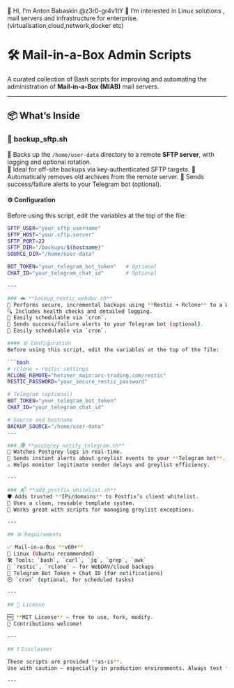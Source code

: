 👋 Hi, I’m Anton Babaskin @z3r0-gr4v1tY
👀 I’m interested in Linux solutions , mail servers and infrastructure for enterprise. (virtualisation,cloud,network,docker etc)



# 🛠️ Mail-in-a-Box Admin Scripts

A curated collection of Bash scripts for improving and automating the administration of **Mail-in-a-Box (MIAB)** mail servers.

---

## 📦 What’s Inside

### 📁 **backup_sftp.sh**  
🔄 Backs up the `/home/user-data` directory to a remote **SFTP server**, with logging and optional rotation.  
📝 Ideal for off-site backups via key-authenticated SFTP targets.
🧹 Automatically removes old archives from the remote server.
📲 Sends success/failure alerts to your Telegram bot (optional). 
#### ⚙️ Configuration
Before using this script, edit the variables at the top of the file:

```bash
SFTP_USER="your_sftp_username"
SFTP_HOST="your.sftp.server"
SFTP_PORT=22
SFTP_DIR="/backups/$(hostname)"
SOURCE_DIR="/home/user-data"

BOT_TOKEN="your_telegram_bot_token"   # Optional
CHAT_ID="your_telegram_chat_id"       # Optional

---

### ☁️ **backup_restic_webdav.sh**  
💾 Performs secure, incremental backups using **Restic + Rclone** to a WebDAV-compatible cloud (e.g. Hetzner Storage Box).  
🔍 Includes health checks and detailed logging.  
📆 Easily schedulable via `cron`.
📲 Sends success/failure alerts to your Telegram bot (optional).  
📘 Easily schedulable via `cron`.

#### ⚙️ Configuration
Before using this script, edit the variables at the top of the file:

```bash
# rclone + restic settings
RCLONE_REMOTE="hetzner_main:arc-trading.com/restic"
RESTIC_PASSWORD="your_secure_restic_password"

# Telegram (optional)
BOT_TOKEN="your_telegram_bot_token"
CHAT_ID="your_telegram_chat_id"

# Source and hostname
BACKUP_SOURCE="/home/user-data"
---

### 🕵️ **postgrey_notify_telegram.sh**  
📡 Watches Postgrey logs in real-time.  
📲 Sends instant alerts about greylist events to your **Telegram bot**.  
⚠️ Helps monitor legitimate sender delays and greylist efficiency.

---

### 📬 **add_postfix_whitelist.sh**  
🛡️ Adds trusted **IPs/domains** to Postfix’s client whitelist.  
📂 Uses a clean, reusable template system.  
🧰 Works great with scripts for managing greylist exceptions.

---

## ⚙️ Requirements

✅ Mail-in-a-Box **v60+**  
🐧 Linux (Ubuntu recommended)  
🛠️ Tools: `bash`, `curl`, `jq`, `grep`, `awk`  
🔐 `restic`, `rclone` — for WebDAV/cloud backups  
🤖 Telegram Bot Token + Chat ID (for notifications)  
⏲️ `cron` (optional, for scheduled tasks)

---

## 📄 License

🆓 **MIT License** — free to use, fork, modify.  
🤝 Contributions welcome!

---

## ❗ Disclaimer

These scripts are provided **as-is**.  
Use with caution — especially in production environments. Always test first.

---
